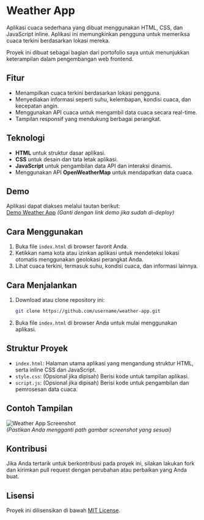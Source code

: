 # Weather App

Aplikasi cuaca sederhana yang dibuat menggunakan HTML, CSS, dan JavaScript inline. Aplikasi ini memungkinkan pengguna untuk memeriksa cuaca terkini berdasarkan lokasi mereka. 

Proyek ini dibuat sebagai bagian dari portofolio saya untuk menunjukkan keterampilan dalam pengembangan web frontend.

## Fitur

- Menampilkan cuaca terkini berdasarkan lokasi pengguna.
- Menyediakan informasi seperti suhu, kelembapan, kondisi cuaca, dan kecepatan angin.
- Menggunakan API cuaca untuk mengambil data cuaca secara real-time.
- Tampilan responsif yang mendukung berbagai perangkat.

## Teknologi

- **HTML** untuk struktur dasar aplikasi.
- **CSS** untuk desain dan tata letak aplikasi.
- **JavaScript** untuk pengambilan data API dan interaksi dinamis.
- Menggunakan API **OpenWeatherMap** untuk mendapatkan data cuaca.

## Demo

Aplikasi dapat diakses melalui tautan berikut:  
[Demo Weather App](https://link-to-your-live-app.com) _(Ganti dengan link demo jika sudah di-deploy)_

## Cara Menggunakan

1. Buka file `index.html` di browser favorit Anda.
2. Ketikkan nama kota atau izinkan aplikasi untuk mendeteksi lokasi otomatis menggunakan geolokasi perangkat Anda.
3. Lihat cuaca terkini, termasuk suhu, kondisi cuaca, dan informasi lainnya.

## Cara Menjalankan

1. Download atau clone repository ini:
    ```bash
    git clone https://github.com/username/weather-app.git
    ```

2. Buka file `index.html` di browser Anda untuk mulai menggunakan aplikasi.

## Struktur Proyek

- `index.html`: Halaman utama aplikasi yang mengandung struktur HTML, serta inline CSS dan JavaScript.
- `style.css`: (Opsional jika dipisah) Berisi kode untuk tampilan aplikasi.
- `script.js`: (Opsional jika dipisah) Berisi kode untuk pengambilan dan pemrosesan data cuaca.

## Contoh Tampilan

![Weather App Screenshot](path-to-screenshot.jpg)  
_(Pastikan Anda mengganti path gambar screenshot yang sesuai)_

## Kontribusi

Jika Anda tertarik untuk berkontribusi pada proyek ini, silakan lakukan fork dan kirimkan pull request dengan perubahan atau perbaikan yang Anda buat.

## Lisensi

Proyek ini dilisensikan di bawah [MIT License](LICENSE).
